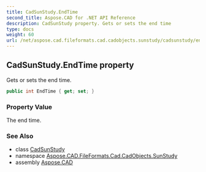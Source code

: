 ```yaml
---
title: CadSunStudy.EndTime
second_title: Aspose.CAD for .NET API Reference
description: CadSunStudy property. Gets or sets the end time
type: docs
weight: 60
url: /net/aspose.cad.fileformats.cad.cadobjects.sunstudy/cadsunstudy/endtime/
---
```

## CadSunStudy.EndTime property

Gets or sets the end time.

```csharp
public int EndTime { get; set; }
```

### Property Value

The end time.

### See Also

* class [CadSunStudy](../)
* namespace [Aspose.CAD.FileFormats.Cad.CadObjects.SunStudy](../../cadsunstudy/)
* assembly [Aspose.CAD](../../../)


